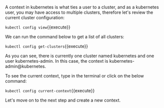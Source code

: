 
A context in kubernetes is what ties a user to a cluster, and as a kubernetes user, you may have access to multiple clusters, therefore let's review the current cluster configuration:

`kubectl config view`{{execute}}

We can run the command below to get a list of all clusters:

`kubectl config get-clusters`{{execute}}

As you can see, there is currently one cluster named kubernetes and one user kubernetes-admin. In this case, the context is kubernetes-admin@kubernetes.

To see the current context, type in the terminal or click on the below command:

`kubectl config current-context`{{execute}}

Let's move on to the next step and create a new context.



